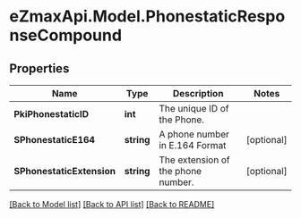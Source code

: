 
# eZmaxApi.Model.PhonestaticResponseCompound

## Properties

Name | Type | Description | Notes
------------ | ------------- | ------------- | -------------
**PkiPhonestaticID** | **int** | The unique ID of the Phone. | 
**SPhonestaticE164** | **string** | A phone number in E.164 Format | [optional] 
**SPhonestaticExtension** | **string** | The extension of the phone number. | [optional] 

[[Back to Model list]](../README.md#documentation-for-models)
[[Back to API list]](../README.md#documentation-for-api-endpoints)
[[Back to README]](../README.md)

